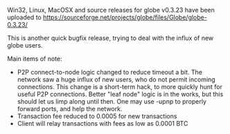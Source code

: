 Win32, Linux, MacOSX and source releases for globe v0.3.23 have been uploaded to
https://sourceforge.net/projects/globe/files/Globe/globe-0.3.23/

This is another quick bugfix release, trying to deal with the influx of new globe users.

Main items of note:

* P2P connect-to-node logic changed to reduce timeout a bit.  The network saw a huge influx of new users, who do not permit incoming connections.  This change is a short-term hack, to more quickly hunt for useful P2P connections.  Better "leaf node" logic is in the works, but this should let us limp along until then.  One may use -upnp to properly forward ports, and help the network.
* Transaction fee reduced to 0.0005 for new transactions
* Client will relay transactions with fees as low as 0.0001 BTC
